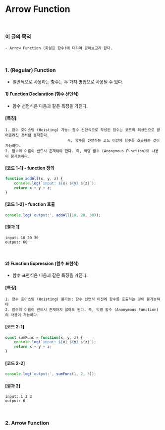 # Arrow Function
<br/>

### 이 글의 목적
    - Arrow Function (화살표 함수)에 대하여 알아보고자 한다.
<br/>

### 1. (Regular) Function
- 일반적으로 사용하는 함수는 두 가지 방법으로 사용될 수 있다.
#### 1) Function Declaration (함수 선언식)
- 함수 선언식은 다음과 같은 특징을 가진다.
#### [특징]
```plaintext
1. 함수 호이스팅 (Hoisting) 가능: 함수 선언식으로 작성된 함수는 코드의 최상단으로 끌어올려진 것처럼 동작한다.
                            즉, 함수를 선언하는 코드 이전에 함수를 호출하는 것이 가능하다.
2. 함수의 이름이 반드시 존재해야 한다. 즉, 익명 함수 (Anonymous Function)의 사용이 불가능하다.
```
#### [코드 1-1] - function 정의
```javascript
function addAll(x, y, z) {
    console.log(`input: ${x} ${y} ${z}`);
    return x + y + z;
}
```
#### [코드 1-2] - function 호출
```javascript
console.log('output:', addAll(10, 20, 30));
```
#### [결과 1]
```plaintext
input: 10 20 30
output: 60
```
<br/>

#### 2) Function Expression (함수 표현식)
- 함수 표현식은 다음과 같은 특징을 가진다.
#### [특징]
```plaintext
1. 함수 호이스팅 (Hoisting) 불가능: 함수 선언식 이전에 함수를 호출하는 것이 불가능하다
2. 함수의 이름이 반드시 존재하지 않아도 된다. 즉, 익명 함수 (Anonymous Function)의 사용이 가능하다.
```
#### [코드 2-1]
```javascript
const sumFunc = function(x, y, z) {
    console.log(`input: ${x} ${y} ${z}`);
    return x + y + z;
}
```
#### [코드 2-2]
```javascript
console.log('output:', sumFunc(1, 2, 3));
```
#### [결과 2]
```plaintext
input: 1 2 3
output: 6
```
<br/>

### 2. Arrow Function

